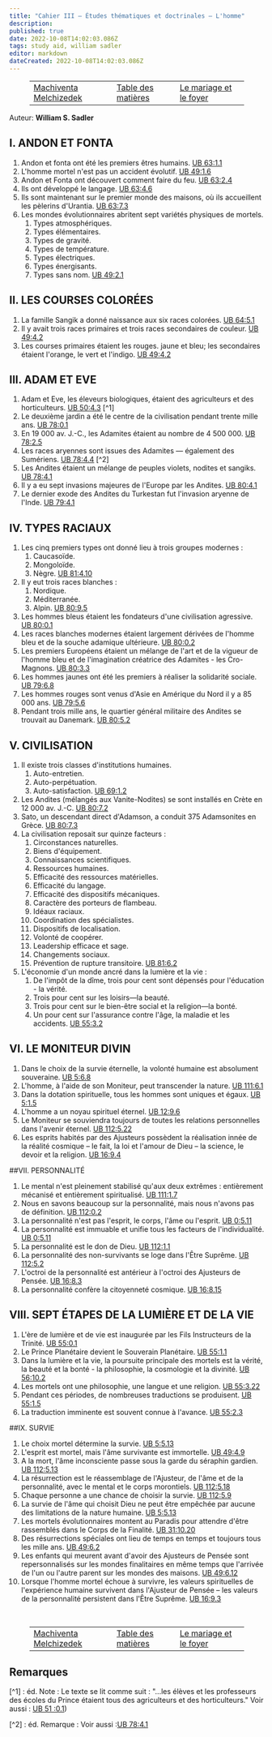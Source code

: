 ```yaml
---
title: "Cahier III — Études thématiques et doctrinales — L'homme"
description: 
published: true
date: 2022-10-08T14:02:03.086Z
tags: study aid, william sadler
editor: markdown
dateCreated: 2022-10-08T14:02:03.086Z
---
```


<figure class="table chapter-navigator">
	<table>
		<tbody>
		<tr>
			<td><a href="/fr/article/William_S_Sadler/Workbook_3_Topical_and_Doctrinal_Studies/Machiventa_Melchizedek">Machiventa Melchizedek</a></td>
			<td><a href="/fr/article/William_S_Sadler/Workbook_3_Topical_and_Doctrinal_Studies/Index">Table des matières</a></td>
			<td><a href="/fr/article/William_S_Sadler/Workbook_3_Topical_and_Doctrinal_Studies/Marriage_and_the_Home">Le mariage et le foyer</a></td>
		</tr>
		</tbody>
	</table>
</figure>

Auteur: **William S. Sadler**

## I. ANDON ET FONTA

1. Andon et fonta ont été les premiers êtres humains. [UB 63:1.1](/en/The_Urantia_Book/63#p1_1)
2. L'homme mortel n'est pas un accident évolutif. [UB 49:1.6](/en/The_Urantia_Book/49#p1_6)
3. Andon et Fonta ont découvert comment faire du feu. [UB 63:2.4](/en/The_Urantia_Book/63#p2_4)
4. Ils ont développé le langage. [UB 63:4.6](/en/The_Urantia_Book/63#p4_6)
5. Ils sont maintenant sur le premier monde des maisons, où ils accueillent les pèlerins d'Urantia. [UB 63:7.3](/en/The_Urantia_Book/63#p7_3)
6. Les mondes évolutionnaires abritent sept variétés physiques de mortels.
	1. Types atmosphériques.
	2. Types élémentaires.
	3. Types de gravité.
	4. Types de température.
	5. Types électriques.
	6. Types énergisants.
	7. Types sans nom. [UB 49:2.1](/en/The_Urantia_Book/49#p2_1)

## II. LES COURSES COLORÉES

1. La famille Sangik a donné naissance aux six races colorées. [UB 64:5.1](/en/The_Urantia_Book/64#p5_1)
2. Il y avait trois races primaires et trois races secondaires de couleur. [UB 49:4.2](/en/The_Urantia_Book/49#p4_2)
3. Les courses primaires étaient les rouges. jaune et bleu; les secondaires étaient l'orange, le vert et l'indigo. [UB 49:4.2](/en/The_Urantia_Book/49#p4_2)

## III. ADAM ET EVE

1. Adam et Eve, les éleveurs biologiques, étaient des agriculteurs et des horticulteurs. [UB 50:4.3](/en/The_Urantia_Book/50#p4_3) [^1]
2. Le deuxième jardin a été le centre de la civilisation pendant trente mille ans. [UB 78:0.1](/en/The_Urantia_Book/78#p0_1)
3. En 19 000 av. J.-C., les Adamites étaient au nombre de 4 500 000. [UB 78:2.5](/en/The_Urantia_Book/78#p2_5)
4. Les races aryennes sont issues des Adamites — également des Sumériens. [UB 78:4.4](/en/The_Urantia_Book/78#p4_4) [^2]
5. Les Andites étaient un mélange de peuples violets, nodites et sangiks. [UB 78:4.1](/en/The_Urantia_Book/78#p4_1)
6. Il y a eu sept invasions majeures de l'Europe par les Andites. [UB 80:4.1](/en/The_Urantia_Book/80#p4_1)
7. Le dernier exode des Andites du Turkestan fut l'invasion aryenne de l'Inde. [UB 79:4.1](/en/The_Urantia_Book/79#p4_1)

## IV. TYPES RACIAUX

1. Les cinq premiers types ont donné lieu à trois groupes modernes :
	1. Caucasoïde.
	2. Mongoloïde.
	3. Nègre. [UB 81:4.10](/en/The_Urantia_Book/81#p4_10)
2. Il y eut trois races blanches :
	1. Nordique.
	2. Méditerranée.
	3. Alpin. [UB 80:9.5](/en/The_Urantia_Book/80#p9_5)
3. Les hommes bleus étaient les fondateurs d'une civilisation agressive. [UB 80:0.1](/en/The_Urantia_Book/80#p0_1)
4. Les races blanches modernes étaient largement dérivées de l'homme bleu et de la souche adamique ultérieure. [UB 80:0.2](/en/The_Urantia_Book/80#p0_2)
5. Les premiers Européens étaient un mélange de l'art et de la vigueur de l'homme bleu et de l'imagination créatrice des Adamites - les Cro-Magnons. [UB 80:3.3](/en/The_Urantia_Book/80#p3_3)
6. Les hommes jaunes ont été les premiers à réaliser la solidarité sociale. [UB 79:6.8](/en/The_Urantia_Book/79#p6_8)
7. Les hommes rouges sont venus d'Asie en Amérique du Nord il y a 85 000 ans. [UB 79:5.6](/en/The_Urantia_Book/79#p5_6)
8. Pendant trois mille ans, le quartier général militaire des Andites se trouvait au Danemark. [UB 80:5.2](/en/The_Urantia_Book/80#p5_2)

## V. CIVILISATION

1. Il existe trois classes d'institutions humaines.
	1. Auto-entretien.
	2. Auto-perpétuation.
	3. Auto-satisfaction. [UB 69:1.2](/en/The_Urantia_Book/69#p1_2)
2. Les Andites (mélangés aux Vanite-Nodites) se sont installés en Crète en 12 000 av. J.-C. [UB 80:7.2](/en/The_Urantia_Book/80#p7_2)
3. Sato, un descendant direct d'Adamson, a conduit 375 Adamsonites en Grèce. [UB 80:7.3](/en/The_Urantia_Book/80#p7_3)
4. La civilisation reposait sur quinze facteurs :
	1. Circonstances naturelles.
	2. Biens d'équipement.
	3. Connaissances scientifiques.
	4. Ressources humaines.
	5. Efficacité des ressources matérielles.
	6. Efficacité du langage.
	7. Efficacité des dispositifs mécaniques.
	8. Caractère des porteurs de flambeau.
	9. Idéaux raciaux.
	10. Coordination des spécialistes.
	11. Dispositifs de localisation.
	12. Volonté de coopérer.
	13. Leadership efficace et sage.
	14. Changements sociaux.
	15. Prévention de rupture transitoire. [UB 81:6.2](/en/The_Urantia_Book/81#p6_2)
5. L'économie d'un monde ancré dans la lumière et la vie :
	1. De l'impôt de la dîme, trois pour cent sont dépensés pour l'éducation - la vérité.
	2. Trois pour cent sur les loisirs—la beauté.
	3. Trois pour cent sur le bien-être social et la religion—la bonté.
	4. Un pour cent sur l'assurance contre l'âge, la maladie et les accidents. [UB 55:3.2](/en/The_Urantia_Book/55#p3_2)

## VI. LE MONITEUR DIVIN

1. Dans le choix de la survie éternelle, la volonté humaine est absolument souveraine. [UB 5:6.8](/en/The_Urantia_Book/5#p6_8)
2. L'homme, à l'aide de son Moniteur, peut transcender la nature. [UB 111:6.1](/en/The_Urantia_Book/111#p6_1)
3. Dans la dotation spirituelle, tous les hommes sont uniques et égaux. [UB 5:1.5](/en/The_Urantia_Book/5#p1_5)
4. L'homme a un noyau spirituel éternel. [UB 12:9.6](/en/The_Urantia_Book/12#p9_6)
5. Le Moniteur se souviendra toujours de toutes les relations personnelles dans l'avenir éternel. [UB 112:5.22](/en/The_Urantia_Book/112#p5_22)
6. Les esprits habités par des Ajusteurs possèdent la réalisation innée de la réalité cosmique – le fait, la loi et l'amour de Dieu – la science, le devoir et la religion. [UB 16:9.4](/en/The_Urantia_Book/16#p9_4)

##VII. PERSONNALITÉ

1. Le mental n'est pleinement stabilisé qu'aux deux extrêmes : entièrement mécanisé et entièrement spiritualisé. [UB 111:1.7](/en/The_Urantia_Book/111#p1_7)
2. Nous en savons beaucoup sur la personnalité, mais nous n'avons pas de définition. [UB 112:0.2](/en/The_Urantia_Book/112#p0_2)
3. La personnalité n'est pas l'esprit, le corps, l'âme ou l'esprit. [UB 0:5.11](/en/The_Urantia_Book/0#p5_11)
4. La personnalité est immuable et unifie tous les facteurs de l'individualité. [UB 0:5.11](/en/The_Urantia_Book/0#p5_11)
5. La personnalité est le don de Dieu. [UB 112:1.1](/en/The_Urantia_Book/112#p1_1)
6. La personnalité des non-survivants se loge dans l'Être Suprême. [UB 112:5.2](/en/The_Urantia_Book/112#p5_2)
7. L'octroi de la personnalité est antérieur à l'octroi des Ajusteurs de Pensée. [UB 16:8.3](/en/The_Urantia_Book/16#p8_3)
8. La personnalité confère la citoyenneté cosmique. [UB 16:8.15](/en/The_Urantia_Book/16#p8_15)

## VIII. SEPT ÉTAPES DE LA LUMIÈRE ET DE LA VIE

1. L'ère de lumière et de vie est inaugurée par les Fils Instructeurs de la Trinité. [UB 55:0.1](/en/The_Urantia_Book/55#p0_1)
2. Le Prince Planétaire devient le Souverain Planétaire. [UB 55:1.1](/en/The_Urantia_Book/55#p1_1)
3. Dans la lumière et la vie, la poursuite principale des mortels est la vérité, la beauté et la bonté - la philosophie, la cosmologie et la divinité. [UB 56:10.2](/en/The_Urantia_Book/56#p10_2)
4. Les mortels ont une philosophie, une langue et une religion. [UB 55:3.22](/en/The_Urantia_Book/55#p3_22)
5. Pendant ces périodes, de nombreuses traductions se produisent. [UB 55:1.5](/en/The_Urantia_Book/55#p1_5)
6. La traduction imminente est souvent connue à l'avance. [UB 55:2.3](/en/The_Urantia_Book/55#p2_3)

##IX. SURVIE

1. Le choix mortel détermine la survie. [UB 5:5.13](/en/The_Urantia_Book/5#p1_13)
2. L'esprit est mortel, mais l'âme survivante est immortelle. [UB 49:4.9](/en/The_Urantia_Book/49#p4_9)
3. A la mort, l'âme inconsciente passe sous la garde du séraphin gardien. [UB 112:5.13](/en/The_Urantia_Book/112#p5_13)
4. La résurrection est le réassemblage de l'Ajusteur, de l'âme et de la personnalité, avec le mental et le corps morontiels. [UB 112:5.18](/en/The_Urantia_Book/112#p5_18)
5. Chaque personne a une chance de choisir la survie. [UB 112:5.9](/en/The_Urantia_Book/112#p5_9)
6. La survie de l'âme qui choisit Dieu ne peut être empêchée par aucune des limitations de la nature humaine. [UB 5:5.13](/en/The_Urantia_Book/5#p5_13)
7. Les mortels évolutionnaires montent au Paradis pour attendre d'être rassemblés dans le Corps de la Finalité. [UB 31:10.20](/en/The_Urantia_Book/31#p10_20)
8. Des résurrections spéciales ont lieu de temps en temps et toujours tous les mille ans. [UB 49:6.2](/en/The_Urantia_Book/49#p6_2)
9. Les enfants qui meurent avant d'avoir des Ajusteurs de Pensée sont repersonnalisés sur les mondes finalitaires en même temps que l'arrivée de l'un ou l'autre parent sur les mondes des maisons. [UB 49:6.12](/en/The_Urantia_Book/49#p6_12)
10. Lorsque l'homme mortel échoue à survivre, les valeurs spirituelles de l'expérience humaine survivent dans l'Ajusteur de Pensée – les valeurs de la personnalité persistent dans l'Être Suprême. [UB 16:9.3](/en/The_Urantia_Book/16#p9_3)


<br>

<figure class="table chapter-navigator">
	<table>
		<tbody>
		<tr>
			<td><a href="/fr/article/William_S_Sadler/Workbook_3_Topical_and_Doctrinal_Studies/Machiventa_Melchizedek">Machiventa Melchizedek</a></td>
			<td><a href="/fr/article/William_S_Sadler/Workbook_3_Topical_and_Doctrinal_Studies/Index">Table des matières</a></td>
			<td><a href="/fr/article/William_S_Sadler/Workbook_3_Topical_and_Doctrinal_Studies/Marriage_and_the_Home">Le mariage et le foyer</a></td>
		</tr>
		</tbody>
	</table>
</figure>

## Remarques

[^1] : éd. Note : Le texte se lit comme suit : "...les élèves et les professeurs des écoles du Prince étaient tous des agriculteurs et des horticulteurs." Voir aussi : [UB 51 :0.1](/en/The_Urantia_Book/51#p0_1))

[^2] : éd. Remarque : Voir aussi :[UB 78:4.1](/en/The_Urantia_Book/78#p4_1)